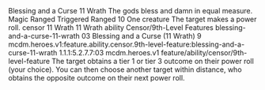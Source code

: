 <ability>
  <name>Blessing and a Curse</name>
  <cost>11 Wrath</cost>
  <flavor>The gods bless and damn in equal measure.</flavor>
  <keywords>
    <keyword>Magic</keyword>
    <keyword>Ranged</keyword>
  </keywords>
  <type>Triggered</type>
  <distance>Ranged 10</distance>
  <target>One creature</target>
  <trigger>The target makes a power roll.</trigger>
  <metadata>
    <class>censor</class>
    <cost>11 Wrath</cost>
    <cost_amount>11</cost_amount>
    <cost_resource>Wrath</cost_resource>
    <feature_type>ability</feature_type>
    <file_dpath>Censor/9th-Level Features</file_dpath>
    <item_id>blessing-and-a-curse-11-wrath</item_id>
    <item_index>03</item_index>
    <item_name>Blessing and a Curse (11 Wrath)</item_name>
    <level>9</level>
    <scc>mcdm.heroes.v1:feature.ability.censor.9th-level-feature:blessing-and-a-curse-11-wrath</scc>
    <scdc>1.1.1:5.2.7.7:03</scdc>
    <source>mcdm.heroes.v1</source>
    <type>feature/ability/censor/9th-level-feature</type>
  </metadata>
  <effects>
    <effect type="mundane">The target obtains a tier 1 or tier 3 outcome on their power roll (your choice). You can then choose another target within distance, who obtains the opposite outcome on their next power roll.</effect>
  </effects>
</ability>
